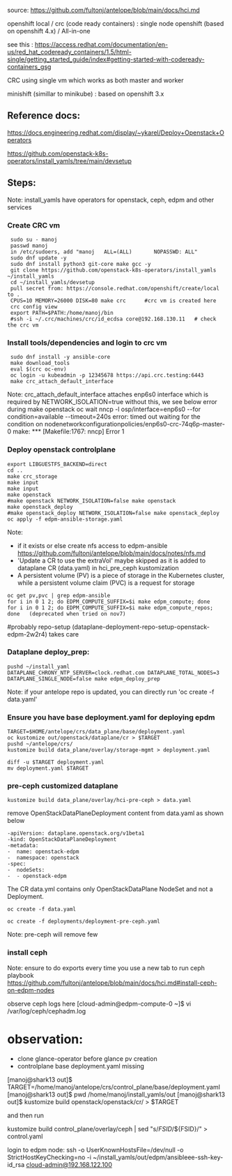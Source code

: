 source: https://github.com/fultonj/antelope/blob/main/docs/hci.md

openshift local / crc (code ready containers) : single node openshift (based on openshift 4.x) / All-in-one

see this : https://access.redhat.com/documentation/en-us/red_hat_codeready_containers/1.5/html-single/getting_started_guide/index#getting-started-with-codeready-containers_gsg

CRC using single vm which works as both master and worker

minishift (simillar to minikube) : based on openshift 3.x

## Reference docs:

https://docs.engineering.redhat.com/display/~ykarel/Deploy+Openstack+Operators

https://github.com/openstack-k8s-operators/install_yamls/tree/main/devsetup


## Steps:

Note: install_yamls have operators for openstack, ceph, edpm and other services

### Create CRC vm
```
 sudo su - manoj
 passwd manoj
 in /etc/sudoers, add "manoj   ALL=(ALL)       NOPASSWD: ALL"
 sudo dnf update -y
 sudo dnf install python3 git-core make gcc -y
 git clone https://github.com/openstack-k8s-operators/install_yamls ~/install_yamls
 cd ~/install_yamls/devsetup
 pull secret from: https://console.redhat.com/openshift/create/local to .
 CPUS=10 MEMORY=26000 DISK=80 make crc      #crc vm is created here
 crc config view
 export PATH=$PATH:/home/manoj/bin
 #ssh -i ~/.crc/machines/crc/id_ecdsa core@192.168.130.11   # check the crc vm
```
### Install tools/dependencies and login to crc vm 
```
 sudo dnf install -y ansible-core
 make download_tools
 eval $(crc oc-env)
 oc login -u kubeadmin -p 12345678 https://api.crc.testing:6443
 make crc_attach_default_interface
```
 Note: crc_attach_default_interface attaches enp6s0 interface which is required by NETWORK_ISOLATION=true without this, we see below error during make openstack
                               oc wait nncp -l osp/interface=enp6s0 --for condition=available --timeout=240s
                               error: timed out waiting for the condition on nodenetworkconfigurationpolicies/enp6s0-crc-74q6p-master-0
                               make: *** [Makefile:1767: nncp] Error 1

### Deploy openstack controlplane

```
export LIBGUESTFS_BACKEND=direct
cd ..
make crc_storage
make input
make input
make openstack
#make openstack NETWORK_ISOLATION=false make openstack
make openstack_deploy
#make openstack_deploy NETWORK_ISOLATION=false make openstack_deploy
oc apply -f edpm-ansible-storage.yaml   
```
Note:
   - if it exists or else  create nfs access to edpm-ansible https://github.com/fultonj/antelope/blob/main/docs/notes/nfs.md
   - 'Update a CR to use the extraVol' maybe skipped as it is added to dataplane CR (data.yaml) in hci_pre_ceph kustomization
   - A persistent volume (PV) is a piece of storage in the Kubernetes cluster, while a persistent volume claim (PVC) is a request for storage
```
oc get pv,pvc | grep edpm-ansible
for i in 0 1 2; do EDPM_COMPUTE_SUFFIX=$i make edpm_compute; done
for i in 0 1 2; do EDPM_COMPUTE_SUFFIX=$i make edpm_compute_repos; done   (deprecated when tried on nov7)
```
#probably repo-setup (dataplane-deployment-repo-setup-openstack-edpm-2w2r4) takes care

### Dataplane deploy_prep:
```
pushd ~/install_yaml
DATAPLANE_CHRONY_NTP_SERVER=clock.redhat.com DATAPLANE_TOTAL_NODES=3 DATAPLANE_SINGLE_NODE=false make edpm_deploy_prep
```
Note: if your antelope repo is updated, you can directly run 'oc create -f data.yaml'

### Ensure you have base deployment.yaml for deploying epdm
```
TARGET=$HOME/antelope/crs/data_plane/base/deployment.yaml
oc kustomize out/openstack/dataplane/cr > $TARGET
pushd ~/antelope/crs/
kustomize build data_plane/overlay/storage-mgmt > deployment.yaml

diff -u $TARGET deployment.yaml
mv deployment.yaml $TARGET
```
### pre-ceph customized dataplane
```
kustomize build data_plane/overlay/hci-pre-ceph > data.yaml
```
remove OpenStackDataPlaneDeployment content from data.yaml as shown below 
```
-apiVersion: dataplane.openstack.org/v1beta1
-kind: OpenStackDataPlaneDeployment
-metadata:
-  name: openstack-edpm
-  namespace: openstack
-spec:
-  nodeSets:
-  - openstack-edpm
```
The CR data.yml  contains only OpenStackDataPlane NodeSet and not a Deployment.
```
oc create -f data.yaml

oc create -f deployments/deployment-pre-ceph.yaml
```
Note: pre-ceph will remove few 

### install ceph
Note: ensure to do exports every time you use a new tab to run ceph playbook
https://github.com/fultonj/antelope/blob/main/docs/hci.md#install-ceph-on-edpm-nodes

observe ceph logs here
[cloud-admin@edpm-compute-0 ~]$ vi /var/log/ceph/cephadm.log




# observation:

- clone glance-operator before glance pv creation
- controlplane base deployment.yaml missing

 [manoj@shark13 out]$ TARGET=/home/manoj/antelope/crs/control_plane/base/deployment.yaml
[manoj@shark13 out]$ pwd
/home/manoj/install_yamls/out
[manoj@shark13 out]$ kustomize build openstack/openstack/cr/ > $TARGET

and then run

kustomize build control_plane/overlay/ceph | sed "s/_FSID_/${FSID}/" > control.yaml



login to edpm node:  ssh -o UserKnownHostsFile=/dev/null -o StrictHostKeyChecking=no -i ~/install_yamls/out/edpm/ansibleee-ssh-key-id_rsa cloud-admin@192.168.122.100







